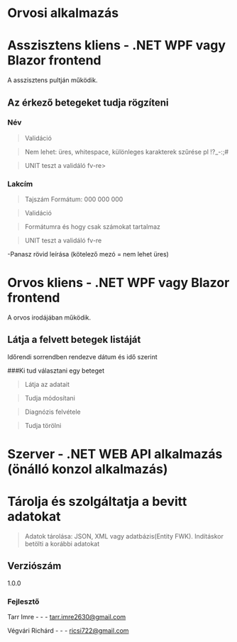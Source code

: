 # Orvosi alkalmazás

# Asszisztens kliens - .NET WPF vagy Blazor frontend
A asszisztens pultján működik.

## Az érkező betegeket tudja rögzíteni
### Név

>Validáció

>Nem lehet: üres, whitespace, különleges karakterek szűrése pl !?_-:;#

>UNIT teszt a validáló fv-re>

### Lakcím
>Tajszám Formátum: 000 000 000

>Validáció

>Formátumra és hogy csak számokat tartalmaz

>UNIT teszt a validáló fv-re

-Panasz rövid leírása (kötelező mezó = nem lehet üres)

# Orvos kliens - .NET WPF vagy Blazor frontend
A orvos irodájában működik.
## Látja a felvett betegek listáját
Időrendi sorrendben rendezve dátum és idő szerint

###Ki tud választani egy beteget
>Látja az adatait

>Tudja módosítani

>Diagnózis felvétele

>Tudja törölni

# Szerver - .NET WEB API alkalmazás (önálló konzol alkalmazás)

# Tárolja és szolgáltatja a bevitt adatokat
>Adatok tárolása: JSON, XML vagy adatbázis(Entity FWK). 
>Indításkor betölti a korábbi adatokat

## Verziószám
1.0.0

### Fejlesztő
Tarr Imre - - - tarr.imre2630@gmail.com 

Végvári Richárd - - - ricsi722@gmail.com
